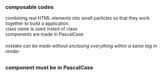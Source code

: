 ### composable codes
combining real HTML elements into small particles so that they work together to build a application. <Br>
class name is used insted of class <br>
components are made in PascalCase <br>

###### mistake can be made without enclosing everything within a same tag in render
### component must be in PascalCase
